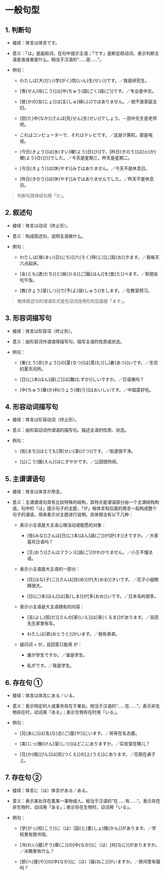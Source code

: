 # 一般句型

## 1. 判断句

- 接续：体言は体言です。

- 意义：「は」是副助词，在句中提示主语；「です」是断定助动词，表示判断主语是谁或者是什么。相当于汉语的“……是……”。

- 例句：

    - わたしは[大{だい}学{がく}院{いん}生{せい}]です。／我是研究生。

    - [専{せん}攻{こう}]は[中{ちゅう}国{ごく}語{ご}]です。／专业是中文。

    - [彼{かの}女{じょ}]は[主{しゅ}婦{ふ}]ではありません。／她不是家庭主妇。

    - [田{た}中{なか}]さんは[先{せん}生{せい}]でしょう。－田中先生是老师吧。

    - これはコンピューターで、それはテレビです。／这是计算机，那是电视。

    - [今日{きょう}]は[水{すい}曜{よう}日{び}]で、[昨日{きのう}]は[火{か}曜{よう}日{び}]でした。／今天是星期三，昨天是星期二。

    - [今日{きょう}]は[休{やす}]みではありません。／今天不是休息日。

    - [昨日{きのう}]は[休{やす}]みではありませんでした。／昨天不是休息日。

> 判断句简体结句用「だ」。

## 2. 叙述句

- 接续：体言は动词（终止形）。

- 意义：构成叙述句，说明主语做什么。

- 例句：

    - わたしは[毎{まい}日{にち}][六{ろく}時{じ}]に[起{お}]きます。／我每天六点起床。

    - [友{とも}達{だち}]と[昼{ひる}]ご[飯{はん}]を[食{た}]べます。／和朋友吃午饭。

    - [教{きょう}室{しつ}]で[予{よ}習{しゅう}]をします。／在教室预习。

> 敬体叙述句的谓语形式是在动词连用形的后面接「ます」。

## 3. 形容词描写句

- 接续：体言は形容词（终止形）。

- 意义：由形容词作谓语得描写句，描写主语的性质或状态。

- 例句：

    - [東{とう}京{きょう}]の[夏{なつ}]は[蒸{む}]し[暑{あつ}]いです。／东京的夏天闷热。

    - [日{に}本{ほん}語{ご}]は[難{むずか}]しいですか。／日语难吗？

    - [中{ちゅう}華{か}料{りょう}理{り}]はおいしいです。／中国菜好吃。

## 4. 形容动词描写句

- 接续：体言は形容动词（终止形）。

- 意义：由形容动词作谓语的描写句。描述主语的性质、状态。

- 例句：

    - [街{まち}]はとても[清{せい}潔{けつ}]です。／街道很干净。

    - [公{こう}園{えん}]はにぎやかです。／公园很热闹。

## 5. 主谓谓语句

- 接续：体言は体言が用言。

- 意义：主谓谓语句具有比较特殊的结构，其特点是谓语部分由一个主谓结构构成。句中的「は」提示句子的主题，「が」格体言和后面的用言一起构成整个句子的谓语，用来表示对主题进行说明。具体用法有以下几种：

    - 表示小主语是大主语心理活动或能愿的对象：

        - [皆{みな}]さんは[日{に}本{ほん}語{ご}]が[好{す}]きですか。／大家喜欢日语吗？

        - [王{おう}]さんはフランス[語{ご}]がわかりません。／小王不懂法语。

    - 表示小主语是大主语的一部分：

        - [花{はな}子{こ}]さんは[目{め}]が[大{おお}]きいです。／花子小姐眼睛很大。

        - [日{に}本{ほん}]は[島{しま}]が[多{おお}]いです。／日本岛屿很多。

    - 表示小主语是大主语拥有的内容：
    
        - [吉{よし}田{だ}]さんの[家{いえ}]は[車{くるま}]があります。／吉田先生家里有车。

        - わたしは[弟{おとうと}]がいます。／我有弟弟。

    - 疑问词 + が，且回答只能用 が：

        - 誰が学生ですか。／谁是学生。
        
        - 私がです。／我是学生。

## 6. 存在句 ①

- 接续：体言は体言にある／いる。

- 意义：表示特定的人或事务存在于某处。相当于汉语的“……在……”。表示非生物存在时，动词用「ある」；表示生物存在时用「いる」。

- 例句：

    - [兄{あに}]は[名{な}古{ご}屋{や}]にいます。／哥哥在名古屋。

    - [実{じっ}験{けん}室{しつ}]はどこにありますか。／实验室在哪儿？
    
    - [花{か}瓶{びん}]は[机{つくえ}]の[上{うえ}]にあります。／花瓶在桌子上。

## 7. 存在句 ②

- 接续：体言に（は）体言がある／ある。

- 意义：表示某处存在着某一事物或人。相当于汉语的“在……有……”。表示存在非生物时，动词用「ある」；表示存在生物时，动词用「いる」。

- 例句：

    - [学{がっ}校{こう}]に（は）[図{と}書{しょ}館{かん}]があります。／学校里有图书馆。

    - [冷{れい}蔵{ぞう}庫{こ}]の[中{なか}]に（は）[何{なに}]がありますか。／冰箱里有什么？

    - [部{へ}屋{や}]の[中{なか}]に（は）[猫{ねこ}]がいますか。／房间里有猫吗？




